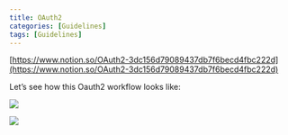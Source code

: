 ```yaml
---
title: OAuth2
categories: [Guidelines]
tags: [Guidelines]
---
```


[https://www.notion.so/OAuth2-3dc156d79089437db7f6becd4fbc222d](https://www.notion.so/OAuth2-3dc156d79089437db7f6becd4fbc222d)


Let’s see how this Oauth2 workflow looks like:


![](https://prod-files-secure.s3.us-west-2.amazonaws.com/9960fb2a-b75e-4bea-a8f9-b00925db1215/3bce41e0-99e8-4ebd-9701-e2bc9cbb79a2/Untitled.png?X-Amz-Algorithm=AWS4-HMAC-SHA256&X-Amz-Content-Sha256=UNSIGNED-PAYLOAD&X-Amz-Credential=ASIAZI2LB4662X5ZWU7U%2F20250322%2Fus-west-2%2Fs3%2Faws4_request&X-Amz-Date=20250322T202121Z&X-Amz-Expires=3600&X-Amz-Security-Token=IQoJb3JpZ2luX2VjEG0aCXVzLXdlc3QtMiJHMEUCIQCK8xyHWGYNyVApulHTjamC%2FvY2siqHY1sWpGlfaGXwvQIgI5PxbN1wrA%2B5acKA8r5ZarafVBn8HgETgjpSu29CM10qiAQIxf%2F%2F%2F%2F%2F%2F%2F%2F%2F%2FARAAGgw2Mzc0MjMxODM4MDUiDP9MwEKlAdPNq4C%2BfircAx0w8PyHiHUropDGFkl0wKsDQNLmLa8uStM0UcBHL5f9fwDDdYGeqmlCzGlngFF1028rQOUOoNOoTmgW0ygnIMvvG2ZZtsN9F0S28UwadkkQ1aTCifSSxS6IOSxItBvw66XR%2BvaJMEugqTXhQxUe90Zm9Sm6NuvpfoyNYeAU8SHRoLFwckWnR73I7kIqQOacS7M%2F9yfWCa4juY69DGyrrmFkJowsKmmYnzEQffIuA4in7ATZecaUCiAKhVn1nh0bI06Iqia6YUlOnwWBPBw%2FTgJE8V81v8sPdIWHbLJmdetNC5atx0IFPMq4ZO5KcjWNnFDgU0sXRt2X3tqb%2ByML9bPTYj1O%2BD3z3rVerKIj7W8ePhhqdNPa%2B1mpq0KR8XENWeaZyICwM9u7FhIa4pW9Oi1h81Ptkm0ZwWWDqDiwzYQNggiU9%2BitR81SDKFISmACuxs3SVog6V2FBuV1QtTWI2LRIST2zmoKwQ3GmwkN4BYRky5UyeUpdSCVbL726OFMJOyKREkMTHeTm7mCGrPNMMtIuIAwuEX62qZdihXXw4H9BYAw4hSKyiqBoqnnRgGri4%2BK3r2HARV%2BTFol%2BAAYXvVPmpw%2FzhDLY0IRXsWFqNOT0ORAR5kZENaUHoAVMJO2%2FL4GOqUBoEjWcjLF%2FMsct4%2FLyDIHe7h0JdZWBd%2FzZe6pmKsq1GUD2z1IRAcgZc5Z0azllQyay7I0%2BsZFDVFywP02gzCKyGBgyYYDhQVRwq2eBKcH%2BQ2py5VRSbWAVBXsJzgDNpFigWG3Gvi11muLrtsphSrhwTP8PgqKB8wDQn%2F7e6Zuc5eZp84E2DABw91x8dc5CQauGY%2BIUbDn5eQLjjvNvh5zMJF7WoxT&X-Amz-Signature=bec475ff590be87c9f25e97aff6bc0dfa705dfd4eadf8776341edeba0615ca0d&X-Amz-SignedHeaders=host&x-id=GetObject)


![](https://prod-files-secure.s3.us-west-2.amazonaws.com/9960fb2a-b75e-4bea-a8f9-b00925db1215/27d32b66-de43-41de-80f7-7edb81d1190f/Untitled.png?X-Amz-Algorithm=AWS4-HMAC-SHA256&X-Amz-Content-Sha256=UNSIGNED-PAYLOAD&X-Amz-Credential=ASIAZI2LB4662X5ZWU7U%2F20250322%2Fus-west-2%2Fs3%2Faws4_request&X-Amz-Date=20250322T202121Z&X-Amz-Expires=3600&X-Amz-Security-Token=IQoJb3JpZ2luX2VjEG0aCXVzLXdlc3QtMiJHMEUCIQCK8xyHWGYNyVApulHTjamC%2FvY2siqHY1sWpGlfaGXwvQIgI5PxbN1wrA%2B5acKA8r5ZarafVBn8HgETgjpSu29CM10qiAQIxf%2F%2F%2F%2F%2F%2F%2F%2F%2F%2FARAAGgw2Mzc0MjMxODM4MDUiDP9MwEKlAdPNq4C%2BfircAx0w8PyHiHUropDGFkl0wKsDQNLmLa8uStM0UcBHL5f9fwDDdYGeqmlCzGlngFF1028rQOUOoNOoTmgW0ygnIMvvG2ZZtsN9F0S28UwadkkQ1aTCifSSxS6IOSxItBvw66XR%2BvaJMEugqTXhQxUe90Zm9Sm6NuvpfoyNYeAU8SHRoLFwckWnR73I7kIqQOacS7M%2F9yfWCa4juY69DGyrrmFkJowsKmmYnzEQffIuA4in7ATZecaUCiAKhVn1nh0bI06Iqia6YUlOnwWBPBw%2FTgJE8V81v8sPdIWHbLJmdetNC5atx0IFPMq4ZO5KcjWNnFDgU0sXRt2X3tqb%2ByML9bPTYj1O%2BD3z3rVerKIj7W8ePhhqdNPa%2B1mpq0KR8XENWeaZyICwM9u7FhIa4pW9Oi1h81Ptkm0ZwWWDqDiwzYQNggiU9%2BitR81SDKFISmACuxs3SVog6V2FBuV1QtTWI2LRIST2zmoKwQ3GmwkN4BYRky5UyeUpdSCVbL726OFMJOyKREkMTHeTm7mCGrPNMMtIuIAwuEX62qZdihXXw4H9BYAw4hSKyiqBoqnnRgGri4%2BK3r2HARV%2BTFol%2BAAYXvVPmpw%2FzhDLY0IRXsWFqNOT0ORAR5kZENaUHoAVMJO2%2FL4GOqUBoEjWcjLF%2FMsct4%2FLyDIHe7h0JdZWBd%2FzZe6pmKsq1GUD2z1IRAcgZc5Z0azllQyay7I0%2BsZFDVFywP02gzCKyGBgyYYDhQVRwq2eBKcH%2BQ2py5VRSbWAVBXsJzgDNpFigWG3Gvi11muLrtsphSrhwTP8PgqKB8wDQn%2F7e6Zuc5eZp84E2DABw91x8dc5CQauGY%2BIUbDn5eQLjjvNvh5zMJF7WoxT&X-Amz-Signature=3d232d2e2ff5a8b1b6b6b5429266014ebd364288ecb7ee70d6748790a6021d99&X-Amz-SignedHeaders=host&x-id=GetObject)

